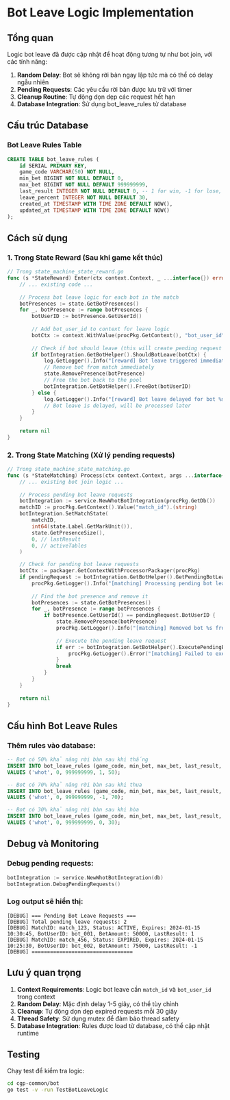 # Bot Leave Logic Implementation

## Tổng quan

Logic bot leave đã được cập nhật để hoạt động tương tự như bot join, với các tính năng:

1. **Random Delay**: Bot sẽ không rời bàn ngay lập tức mà có thể có delay ngẫu nhiên
2. **Pending Requests**: Các yêu cầu rời bàn được lưu trữ với timer
3. **Cleanup Routine**: Tự động dọn dẹp các request hết hạn
4. **Database Integration**: Sử dụng bot_leave_rules từ database

## Cấu trúc Database

### Bot Leave Rules Table
```sql
CREATE TABLE bot_leave_rules (
    id SERIAL PRIMARY KEY,
    game_code VARCHAR(50) NOT NULL,
    min_bet BIGINT NOT NULL DEFAULT 0,
    max_bet BIGINT NOT NULL DEFAULT 999999999,
    last_result INTEGER NOT NULL DEFAULT 0, -- 1 for win, -1 for lose, 0 for any
    leave_percent INTEGER NOT NULL DEFAULT 30,
    created_at TIMESTAMP WITH TIME ZONE DEFAULT NOW(),
    updated_at TIMESTAMP WITH TIME ZONE DEFAULT NOW()
);
```

## Cách sử dụng

### 1. Trong State Reward (Sau khi game kết thúc)

```go
// Trong state_machine_state_reward.go
func (s *StateReward) Enter(ctx context.Context, _ ...interface{}) error {
    // ... existing code ...
    
    // Process bot leave logic for each bot in the match
    botPresences := state.GetBotPresences()
    for _, botPresence := range botPresences {
        botUserID := botPresence.GetUserId()
        
        // Add bot_user_id to context for leave logic
        botCtx := context.WithValue(procPkg.GetContext(), "bot_user_id", botUserID)
        
        // Check if bot should leave (this will create pending request if needed)
        if botIntegration.GetBotHelper().ShouldBotLeave(botCtx) {
            log.GetLogger().Info("[reward] Bot leave triggered immediately for bot %s, result=%d", botUserID, lastResult)
            // Remove bot from match immediately
            state.RemovePresence(botPresence)
            // Free the bot back to the pool
            botIntegration.GetBotHelper().FreeBot(botUserID)
        } else {
            log.GetLogger().Info("[reward] Bot leave delayed for bot %s, result=%d", botUserID, lastResult)
            // Bot leave is delayed, will be processed later
        }
    }
    
    return nil
}
```

### 2. Trong State Matching (Xử lý pending requests)

```go
// Trong state_machine_state_matching.go
func (s *StateMatching) Process(ctx context.Context, args ...interface{}) error {
    // ... existing bot join logic ...
    
    // Process pending bot leave requests
    botIntegration := service.NewWhotBotIntegration(procPkg.GetDb())
    matchID := procPkg.GetContext().Value("match_id").(string)
    botIntegration.SetMatchState(
        matchID,
        int64(state.Label.GetMarkUnit()),
        state.GetPresenceSize(),
        0, // lastResult
        0, // activeTables
    )

    // Check for pending bot leave requests
    botCtx := packager.GetContextWithProcessorPackager(procPkg)
    if pendingRequest := botIntegration.GetBotHelper().GetPendingBotLeave(botCtx); pendingRequest != nil {
        procPkg.GetLogger().Info("[matching] Processing pending bot leave request for bot %s", pendingRequest.BotUserID)
        
        // Find the bot presence and remove it
        botPresences := state.GetBotPresences()
        for _, botPresence := range botPresences {
            if botPresence.GetUserId() == pendingRequest.BotUserID {
                state.RemovePresence(botPresence)
                procPkg.GetLogger().Info("[matching] Removed bot %s from match due to pending leave request", pendingRequest.BotUserID)
                
                // Execute the pending leave request
                if err := botIntegration.GetBotHelper().ExecutePendingBotLeave(botCtx, pendingRequest); err != nil {
                    procPkg.GetLogger().Error("[matching] Failed to execute pending bot leave: %v", err)
                }
                break
            }
        }
    }
    
    return nil
}
```

## Cấu hình Bot Leave Rules

### Thêm rules vào database:

```sql
-- Bot có 50% khả năng rời bàn sau khi thắng
INSERT INTO bot_leave_rules (game_code, min_bet, max_bet, last_result, leave_percent) 
VALUES ('whot', 0, 999999999, 1, 50);

-- Bot có 70% khả năng rời bàn sau khi thua
INSERT INTO bot_leave_rules (game_code, min_bet, max_bet, last_result, leave_percent) 
VALUES ('whot', 0, 999999999, -1, 70);

-- Bot có 30% khả năng rời bàn sau khi hòa
INSERT INTO bot_leave_rules (game_code, min_bet, max_bet, last_result, leave_percent) 
VALUES ('whot', 0, 999999999, 0, 30);
```

## Debug và Monitoring

### Debug pending requests:
```go
botIntegration := service.NewWhotBotIntegration(db)
botIntegration.DebugPendingRequests()
```

### Log output sẽ hiển thị:
```
[DEBUG] === Pending Bot Leave Requests ===
[DEBUG] Total pending leave requests: 2
[DEBUG] MatchID: match_123, Status: ACTIVE, Expires: 2024-01-15 10:30:45, BotUserID: bot_001, BetAmount: 50000, LastResult: 1
[DEBUG] MatchID: match_456, Status: EXPIRED, Expires: 2024-01-15 10:25:30, BotUserID: bot_002, BetAmount: 75000, LastResult: -1
[DEBUG] =================================
```

## Lưu ý quan trọng

1. **Context Requirements**: Logic bot leave cần `match_id` và `bot_user_id` trong context
2. **Random Delay**: Mặc định delay 1-5 giây, có thể tùy chỉnh
3. **Cleanup**: Tự động dọn dẹp expired requests mỗi 30 giây
4. **Thread Safety**: Sử dụng mutex để đảm bảo thread safety
5. **Database Integration**: Rules được load từ database, có thể cập nhật runtime

## Testing

Chạy test để kiểm tra logic:
```bash
cd cgp-common/bot
go test -v -run TestBotLeaveLogic
``` 